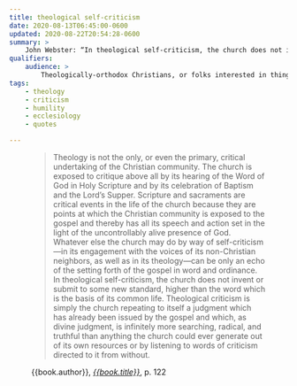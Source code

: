 ```yaml
---
title: theological self-criticism
date: 2020-08-13T06:45:00-0600
updated: 2020-08-22T20:54:28-0600
summary: >
    John Webster: “In theological self-criticism, the church does not invent or submit to some new standard, higher than the word which is the basis of its common life.…”
qualifiers:
    audience: >
        Theologically-orthodox Christians, or folks interested in things that theologically-orthodox Christians think.
tags:
    - theology
    - criticism
    - humility
    - ecclesiology
    - quotes

---
```


<figure class='quotation'>

> Theology is not the only, or even the primary, critical undertaking of the Christian community. The church is exposed to critique above all by its hearing of the Word of God in Holy Scripture and by its celebration of Baptism and the Lord’s Supper. Scripture and sacraments are critical events in the life of the church because they are points at which the Christian community is exposed to the gospel and thereby has all its speech and action set in the light of the uncontrollably alive presence of God. Whatever else the church may do by way of self-criticism—in its engagement with the voices of its non-Christian neighbors, as well as in its theology—can be only an echo of the setting forth of the gospel in word and ordinance. In theological self-criticism, the church does not invent or submit to some new standard, higher than the word which is the basis of its common life. Theological criticism is simply the church repeating to itself a judgment which has already been issued by the gospel and which, as divine judgment, is infinitely more searching, radical, and truthful than anything the church could ever generate out of its own resources or by listening to words of criticism directed to it from without.

<figcaption>{{book.author}}, <a href="{{book.link}}"><cite>{{book.title}}</cite></a>, p. 122</figcaption>

</figure>
